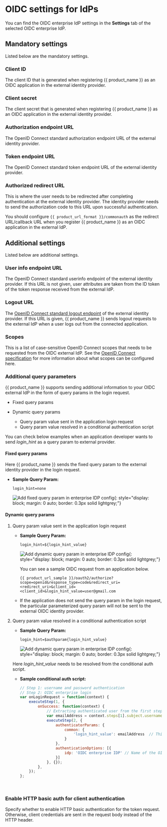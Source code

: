 # OIDC settings for IdPs

You can find the OIDC enterprise IdP settings in the **Settings** tab of the selected OIDC enterprise IdP.

## Mandatory settings

Listed below are the mandatory settings.

### Client ID
The client ID that is generated when registering {{ product_name }} as an OIDC application in the external identity provider.

### Client secret
The client secret that is generated when registering {{ product_name }} as an OIDC application in the external identity provider.

### Authorization endpoint URL
The OpenID Connect standard authorization endpoint URL of the external identity provider.

### Token endpoint URL
The OpenID Connect standard token endpoint URL of the external identity provider.

### Authorized redirect URL
This is where the user needs to be redirected after completing authentication at the external identity provider. The identity provider needs to send the authorization code to this URL upon successful authentication.

You should configure `{{ product_url_format }}/commonauth` as the redirect URL/callback URL when you register {{ product_name }} as an OIDC application in the external IdP.

## Additional settings

Listed below are additional settings.

### User info endpoint URL

The OpenID Connect standard userinfo endpoint <!-- [OpenID Connect standard userinfo endpoint](https://openid.net/specs/openid-connect-core-1_0.html#UserInfo)--> of the external identity provider. If this URL is not given, user attributes are taken from the ID token of the token response received from the external IdP.

### Logout URL
The [OpenID Connect standard logout endpoint](https://openid.net/specs/openid-connect-rpinitiated-1_0.html#Terminology) of the external identity provider. If this URL is given, {{ product_name }} sends logout requests to the external IdP when a user logs out from the connected application.

### Scopes
This is a list of case-sensitive OpenID Connect scopes that needs to be requested from the OIDC external IdP. See the [OpenID Connect specification](https://openid.net/specs/openid-connect-core-1_0.html#ScopeClaims) for more information about what scopes can be configured here.

### Additional query parameters

{{ product_name }} supports sending additional information to your OIDC external IdP in the form of query params in the login request.

- Fixed query params
- Dynamic query params
  
    - Query param value sent in the application login request
    - Query param value resolved in a conditional authentication script

You can check below examples when an application developer wants to send _login_hint_ as a query param to external provider.

#### Fixed query params
Here {{ product_name }} sends the fixed query param to the external identity provider in the login request.

- **Sample Query Param:**

    `login_hint=none`

    ![Add fixed query param in enterprise IDP config]({{base_path}}/assets/img/guides/idp/oidc-enterprise-idp/queryparam/fixed-query-param.png){: style="display: block; margin: 0 auto; border: 0.3px solid lightgrey;"}

#### Dynamic query params

1. Query param value sent in the application login request

    - **Sample Query Param:**

        `login_hint=${login_hint_value}`

        ![Add dynamic query param in enterprise IDP config]({{base_path}}/assets/img/guides/idp/oidc-enterprise-idp/queryparam/dynamic_query_param_from_app.png){: style="display: block; margin: 0 auto; border: 0.3px solid lightgrey;"}

        You can see a sample OIDC request from an application below.

        ```
        {{ product_url_sample }}/oauth2/authorize?scope=openid&response_type=code&redirect_uri=<redirect_uri>&client_id=<client_id>&login_hint_value=user@gmail.com
        ```


    - If the application does not send the query param in the login request, the particular parameterized query param will not be sent to the external OIDC identity provider.

2. Query param value resolved in a conditional authentication script

    - **Sample Query Param:**

        `login_hint=$authparam{login_hint_value}`

        ![Add dynamic query param in enterprise IDP config]({{base_path}}/assets/img/guides/idp/oidc-enterprise-idp/queryparam/dyamic_query_param_from_conditional_auth.png){: style="display: block; margin: 0 auto; border: 0.3px solid lightgrey;"}

    Here _login_hint_value_ needs to be resolved from the conditional auth script.
    <br>  

    - **Sample conditional auth script:**  

        ```js
        // Step 1: username and password authentication  
        // Step 2: OIDC enterprise login  
        var onLoginRequest = function(context) {
            executeStep(1, {
                onSuccess: function(context) {
                    // Extracting authenticated user from the first step.
                    var emailAddress = context.steps[1].subject.username;
                    executeStep(2, {
                        authenticatorParams: {
                            common: {
                                'login_hint_value': emailAddress  // This is where we resolve the dynamic query param.
                            }
                        },
                        authenticationOptions: [{
                            idp: 'OIDC enterprise IDP' // Name of the OIDC idp.
                        }]
                    }, {});
                },
            });
        };
        ```
        <br>

### Enable HTTP basic auth for client authentication
Specify whether to enable HTTP basic authentication for the token request. Otherwise, client credentials are sent in the request body instead of the HTTP header.
